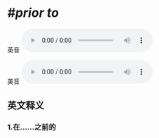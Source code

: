 # ***\#prior to*** 
英音
<audio src="./media/prior to1_AAC.aac" controls="controls"></audio>

美音
<audio src="./media/prior to2_AAC.aac" controls="controls"></audio>



  

英文释义
---
### 1.**在……之前的**  


